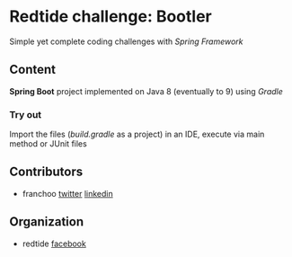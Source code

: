 # Redtide challenge: Bootler
Simple yet complete coding challenges with _Spring Framework_

## Content
**Spring Boot** project implemented on Java 8 (eventually to 9) using _Gradle_

### Try out
Import the files (_build.gradle_ as a project) in an IDE, execute via main method or JUnit files

## Contributors
- franchoo [twitter](https://twitter.com/Franchooo42) [linkedin](https://www.linkedin.com/in/franchoo)

## Organization
- redtide [facebook](https://www.facebook.com/redtide.co)
